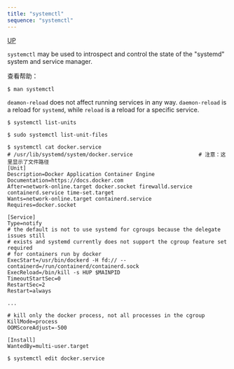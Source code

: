 ```yaml
---
title: "systemctl"
sequence: "systemctl"
---
```


[UP](/linux.html)


`systemctl` may be used to introspect and control the state of the "systemd" system and service manager.

查看帮助：

```text
$ man systemctl
```

`deamon-reload` does not affect running services in any way.
`daemon-reload` is a reload for `systemd`,
while `reload` is a reload for a specific service.


```text
$ systemctl list-units
```

```text
$ sudo systemctl list-unit-files
```

```text
$ systemctl cat docker.service
# /usr/lib/systemd/system/docker.service                     # 注意：这里显示了文件路径
[Unit]
Description=Docker Application Container Engine
Documentation=https://docs.docker.com
After=network-online.target docker.socket firewalld.service containerd.service time-set.target
Wants=network-online.target containerd.service
Requires=docker.socket

[Service]
Type=notify
# the default is not to use systemd for cgroups because the delegate issues still
# exists and systemd currently does not support the cgroup feature set required
# for containers run by docker
ExecStart=/usr/bin/dockerd -H fd:// --containerd=/run/containerd/containerd.sock
ExecReload=/bin/kill -s HUP $MAINPID
TimeoutStartSec=0
RestartSec=2
Restart=always

...

# kill only the docker process, not all processes in the cgroup
KillMode=process
OOMScoreAdjust=-500

[Install]
WantedBy=multi-user.target
```

```text
$ systemctl edit docker.service
```
